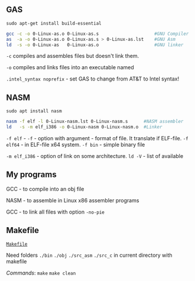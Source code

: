 ## GAS

`sudo apt-get install build-essential`

```bash
gcc -c -o 0-Linux-as.o 0-Linux-as.s                     #GNU Compiler
as  -a -o 0-Linux-as.o 0-Linux-as.s > 0-Linux-as.lst    #GNU Asm 
ld  -s -o 0-Linux-as   0-Linux-as.o                     #GNU linker
```

`-c` compiles and assembles files but doesn't link them.

`-o` <filename> compiles and links files into an executable named <filename>

`.intel_syntax noprefix`  - set GAS to change from AT&T to Intel syntax!

## NASM

`sudo apt install nasm`

```bash
nasm -f elf -l 0-Linux-nasm.lst 0-Linux-nasm.s      #NASM assembler
ld   -s -m elf_i386 -o 0-Linux-nasm 0-Linux-nasm.o  #Linker
```

`-f elf` - `-f` - option with argument - format of file. It translate if ELF-file.
`-f elf64` - in ELF-file x64 system. `-f bin` - simple binary file

`-m elf_i386` - option of link on some architecture. `ld -V` - list of available

## My programs

GCC - to compile into an obj file

NASM - to assemble in Linux x86 assembler programs

GCC - to link all files with option `-no-pie`

## Makefile

[```Makefile```](https://github.com/khmelnitskiianton/AsmCx86/blob/main/Makefile)

Need folders `./bin` `./obj` `./src_asm` `./src_c` in current directory with makefile

*Commands*:
`make`
`make clean`